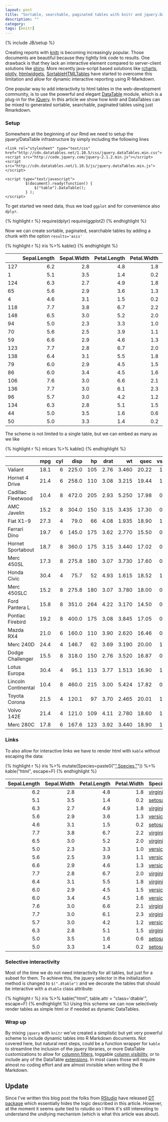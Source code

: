 ```yaml
---
layout: post
title: "Sortable, searchable, paginated tables with knitr and jquery.DataTables"
description: ""
category: 
tags: [knitr]
---
```

{% include JB/setup %}

<link rel="stylesheet" type="text/css" href="http://cdn.datatables.net/1.10.5/css/jquery.dataTables.min.css">
<script type="text/javascript" charset="utf8" src="http://code.jquery.com/jquery-2.1.2.min.js"></script>
<script type="text/javascript" charset="utf8" src="http://cdn.datatables.net/1.10.5/js/jquery.dataTables.min.js"></script>

<script type="text/javascript">
         $(document).ready(function() {
            // alert("test")
             //$("table").DataTable();
             $("table").DataTable();
             //$("#tab_id").DataTable();
             //$(".dtable").DataTable();
         } );
</script>

Creating reports with [knitr](http://yihui.name/knitr/) is becoming increasingly popular. Those documents are beautiful because they tightly link code to results. One drawback is that they lack an interactive element compared to server-client solutions like [shiny](http://shiny.rstudio.com/). More recently java-script based solutions like [rcharts](http://rcharts.io/), [plotly](https://plot.ly/r/), [htmlwidgets](http://www.htmlwidgets.org/), [SortableHTMLTables](http://cran.r-project.org/web/packages/SortableHTMLTables/index.html) have started to overcome this limitation and allow for dynamic interactive reporting using R-Markdown.

One popular way to add interactivity to html tables in the web-development community, is to use the powerful and elegant [DataTable](http://www.datatables.net/) module, which is a plug-in for the [jQuery](http://jquery.com/). In this article we show how knitr and DataTables can be mixed to generated sortable, searchable, paginated tables using just Rmarkdown.

### Setup

Somewhere at the beginning of our Rmd we need to setup the jquery/DataTable infrastructure by simply including the following lines

    <link rel="stylesheet" type="text/css" href="http://cdn.datatables.net/1.10.5/css/jquery.dataTables.min.css">
    <script src="http://code.jquery.com/jquery-2.1.2.min.js"></script>
    <script src="http://cdn.datatables.net/1.10.5/js/jquery.dataTables.min.js"></script>

    <script type="text/javascript">
             $(document).ready(function() {
                 $("table").DataTable();
             } );
    </script>


To get started we need data, thus we load `ggplot` and for convenience also `dplyr`.

{% highlight r %}
require(dplyr)
require(ggplot2)
{% endhighlight %}



Now we can create sortable, paginated, searchable tables by adding a chunk with the option <code>results='asis'</code>


{% highlight r %}
iris %>%  kable()
{% endhighlight %}



|    | Sepal.Length| Sepal.Width| Petal.Length| Petal.Width|Species    |
|:---|------------:|-----------:|------------:|-----------:|:----------|
|127 |          6.2|         2.8|          4.8|         1.8|virginica  |
|1   |          5.1|         3.5|          1.4|         0.2|setosa     |
|124 |          6.3|         2.7|          4.9|         1.8|virginica  |
|65  |          5.6|         2.9|          3.6|         1.3|versicolor |
|4   |          4.6|         3.1|          1.5|         0.2|setosa     |
|118 |          7.7|         3.8|          6.7|         2.2|virginica  |
|148 |          6.5|         3.0|          5.2|         2.0|virginica  |
|94  |          5.0|         2.3|          3.3|         1.0|versicolor |
|70  |          5.6|         2.5|          3.9|         1.1|versicolor |
|59  |          6.6|         2.9|          4.6|         1.3|versicolor |
|123 |          7.7|         2.8|          6.7|         2.0|virginica  |
|138 |          6.4|         3.1|          5.5|         1.8|virginica  |
|79  |          6.0|         2.9|          4.5|         1.5|versicolor |
|86  |          6.0|         3.4|          4.5|         1.6|versicolor |
|106 |          7.6|         3.0|          6.6|         2.1|virginica  |
|136 |          7.7|         3.0|          6.1|         2.3|virginica  |
|96  |          5.7|         3.0|          4.2|         1.2|versicolor |
|134 |          6.3|         2.8|          5.1|         1.5|virginica  |
|44  |          5.0|         3.5|          1.6|         0.6|setosa     |
|50  |          5.0|         3.3|          1.4|         0.2|setosa     |

The scheme is not limited to a single table, but we can embed as many as we like

{% highlight r %}
mtcars %>% kable()
{% endhighlight %}



|                    |  mpg| cyl|  disp|  hp| drat|    wt|  qsec| vs| am| gear| carb|
|:-------------------|----:|---:|-----:|---:|----:|-----:|-----:|--:|--:|----:|----:|
|Valiant             | 18.1|   6| 225.0| 105| 2.76| 3.460| 20.22|  1|  0|    3|    1|
|Hornet 4 Drive      | 21.4|   6| 258.0| 110| 3.08| 3.215| 19.44|  1|  0|    3|    1|
|Cadillac Fleetwood  | 10.4|   8| 472.0| 205| 2.93| 5.250| 17.98|  0|  0|    3|    4|
|AMC Javelin         | 15.2|   8| 304.0| 150| 3.15| 3.435| 17.30|  0|  0|    3|    2|
|Fiat X1-9           | 27.3|   4|  79.0|  66| 4.08| 1.935| 18.90|  1|  1|    4|    1|
|Ferrari Dino        | 19.7|   6| 145.0| 175| 3.62| 2.770| 15.50|  0|  1|    5|    6|
|Hornet Sportabout   | 18.7|   8| 360.0| 175| 3.15| 3.440| 17.02|  0|  0|    3|    2|
|Merc 450SL          | 17.3|   8| 275.8| 180| 3.07| 3.730| 17.60|  0|  0|    3|    3|
|Honda Civic         | 30.4|   4|  75.7|  52| 4.93| 1.615| 18.52|  1|  1|    4|    2|
|Merc 450SLC         | 15.2|   8| 275.8| 180| 3.07| 3.780| 18.00|  0|  0|    3|    3|
|Ford Pantera L      | 15.8|   8| 351.0| 264| 4.22| 3.170| 14.50|  0|  1|    5|    4|
|Pontiac Firebird    | 19.2|   8| 400.0| 175| 3.08| 3.845| 17.05|  0|  0|    3|    2|
|Mazda RX4           | 21.0|   6| 160.0| 110| 3.90| 2.620| 16.46|  0|  1|    4|    4|
|Merc 240D           | 24.4|   4| 146.7|  62| 3.69| 3.190| 20.00|  1|  0|    4|    2|
|Dodge Challenger    | 15.5|   8| 318.0| 150| 2.76| 3.520| 16.87|  0|  0|    3|    2|
|Lotus Europa        | 30.4|   4|  95.1| 113| 3.77| 1.513| 16.90|  1|  1|    5|    2|
|Lincoln Continental | 10.4|   8| 460.0| 215| 3.00| 5.424| 17.82|  0|  0|    3|    4|
|Toyota Corona       | 21.5|   4| 120.1|  97| 3.70| 2.465| 20.01|  1|  0|    3|    1|
|Volvo 142E          | 21.4|   4| 121.0| 109| 4.11| 2.780| 18.60|  1|  1|    4|    2|
|Merc 280C           | 17.8|   6| 167.6| 123| 3.92| 3.440| 18.90|  1|  0|    4|    4|

### Links

To also allow for interactive links we have to render html with `kable` without escaping the data:

{% highlight r %}
iris %>%
    mutate(Species=paste0("<a href='https://www.google.com/?q=",Species,"'>",Species,"</a>")) %>%
    kable("html", escape=F)
{% endhighlight %}

<table>
 <thead>
  <tr>
   <th style="text-align:right;"> Sepal.Length </th>
   <th style="text-align:right;"> Sepal.Width </th>
   <th style="text-align:right;"> Petal.Length </th>
   <th style="text-align:right;"> Petal.Width </th>
   <th style="text-align:left;"> Species </th>
  </tr>
 </thead>
<tbody>
  <tr>
   <td style="text-align:right;"> 6.2 </td>
   <td style="text-align:right;"> 2.8 </td>
   <td style="text-align:right;"> 4.8 </td>
   <td style="text-align:right;"> 1.8 </td>
   <td style="text-align:left;"> <a href='https://www.google.com/?q=virginica'>virginica</a> </td>
  </tr>
  <tr>
   <td style="text-align:right;"> 5.1 </td>
   <td style="text-align:right;"> 3.5 </td>
   <td style="text-align:right;"> 1.4 </td>
   <td style="text-align:right;"> 0.2 </td>
   <td style="text-align:left;"> <a href='https://www.google.com/?q=setosa'>setosa</a> </td>
  </tr>
  <tr>
   <td style="text-align:right;"> 6.3 </td>
   <td style="text-align:right;"> 2.7 </td>
   <td style="text-align:right;"> 4.9 </td>
   <td style="text-align:right;"> 1.8 </td>
   <td style="text-align:left;"> <a href='https://www.google.com/?q=virginica'>virginica</a> </td>
  </tr>
  <tr>
   <td style="text-align:right;"> 5.6 </td>
   <td style="text-align:right;"> 2.9 </td>
   <td style="text-align:right;"> 3.6 </td>
   <td style="text-align:right;"> 1.3 </td>
   <td style="text-align:left;"> <a href='https://www.google.com/?q=versicolor'>versicolor</a> </td>
  </tr>
  <tr>
   <td style="text-align:right;"> 4.6 </td>
   <td style="text-align:right;"> 3.1 </td>
   <td style="text-align:right;"> 1.5 </td>
   <td style="text-align:right;"> 0.2 </td>
   <td style="text-align:left;"> <a href='https://www.google.com/?q=setosa'>setosa</a> </td>
  </tr>
  <tr>
   <td style="text-align:right;"> 7.7 </td>
   <td style="text-align:right;"> 3.8 </td>
   <td style="text-align:right;"> 6.7 </td>
   <td style="text-align:right;"> 2.2 </td>
   <td style="text-align:left;"> <a href='https://www.google.com/?q=virginica'>virginica</a> </td>
  </tr>
  <tr>
   <td style="text-align:right;"> 6.5 </td>
   <td style="text-align:right;"> 3.0 </td>
   <td style="text-align:right;"> 5.2 </td>
   <td style="text-align:right;"> 2.0 </td>
   <td style="text-align:left;"> <a href='https://www.google.com/?q=virginica'>virginica</a> </td>
  </tr>
  <tr>
   <td style="text-align:right;"> 5.0 </td>
   <td style="text-align:right;"> 2.3 </td>
   <td style="text-align:right;"> 3.3 </td>
   <td style="text-align:right;"> 1.0 </td>
   <td style="text-align:left;"> <a href='https://www.google.com/?q=versicolor'>versicolor</a> </td>
  </tr>
  <tr>
   <td style="text-align:right;"> 5.6 </td>
   <td style="text-align:right;"> 2.5 </td>
   <td style="text-align:right;"> 3.9 </td>
   <td style="text-align:right;"> 1.1 </td>
   <td style="text-align:left;"> <a href='https://www.google.com/?q=versicolor'>versicolor</a> </td>
  </tr>
  <tr>
   <td style="text-align:right;"> 6.6 </td>
   <td style="text-align:right;"> 2.9 </td>
   <td style="text-align:right;"> 4.6 </td>
   <td style="text-align:right;"> 1.3 </td>
   <td style="text-align:left;"> <a href='https://www.google.com/?q=versicolor'>versicolor</a> </td>
  </tr>
  <tr>
   <td style="text-align:right;"> 7.7 </td>
   <td style="text-align:right;"> 2.8 </td>
   <td style="text-align:right;"> 6.7 </td>
   <td style="text-align:right;"> 2.0 </td>
   <td style="text-align:left;"> <a href='https://www.google.com/?q=virginica'>virginica</a> </td>
  </tr>
  <tr>
   <td style="text-align:right;"> 6.4 </td>
   <td style="text-align:right;"> 3.1 </td>
   <td style="text-align:right;"> 5.5 </td>
   <td style="text-align:right;"> 1.8 </td>
   <td style="text-align:left;"> <a href='https://www.google.com/?q=virginica'>virginica</a> </td>
  </tr>
  <tr>
   <td style="text-align:right;"> 6.0 </td>
   <td style="text-align:right;"> 2.9 </td>
   <td style="text-align:right;"> 4.5 </td>
   <td style="text-align:right;"> 1.5 </td>
   <td style="text-align:left;"> <a href='https://www.google.com/?q=versicolor'>versicolor</a> </td>
  </tr>
  <tr>
   <td style="text-align:right;"> 6.0 </td>
   <td style="text-align:right;"> 3.4 </td>
   <td style="text-align:right;"> 4.5 </td>
   <td style="text-align:right;"> 1.6 </td>
   <td style="text-align:left;"> <a href='https://www.google.com/?q=versicolor'>versicolor</a> </td>
  </tr>
  <tr>
   <td style="text-align:right;"> 7.6 </td>
   <td style="text-align:right;"> 3.0 </td>
   <td style="text-align:right;"> 6.6 </td>
   <td style="text-align:right;"> 2.1 </td>
   <td style="text-align:left;"> <a href='https://www.google.com/?q=virginica'>virginica</a> </td>
  </tr>
  <tr>
   <td style="text-align:right;"> 7.7 </td>
   <td style="text-align:right;"> 3.0 </td>
   <td style="text-align:right;"> 6.1 </td>
   <td style="text-align:right;"> 2.3 </td>
   <td style="text-align:left;"> <a href='https://www.google.com/?q=virginica'>virginica</a> </td>
  </tr>
  <tr>
   <td style="text-align:right;"> 5.7 </td>
   <td style="text-align:right;"> 3.0 </td>
   <td style="text-align:right;"> 4.2 </td>
   <td style="text-align:right;"> 1.2 </td>
   <td style="text-align:left;"> <a href='https://www.google.com/?q=versicolor'>versicolor</a> </td>
  </tr>
  <tr>
   <td style="text-align:right;"> 6.3 </td>
   <td style="text-align:right;"> 2.8 </td>
   <td style="text-align:right;"> 5.1 </td>
   <td style="text-align:right;"> 1.5 </td>
   <td style="text-align:left;"> <a href='https://www.google.com/?q=virginica'>virginica</a> </td>
  </tr>
  <tr>
   <td style="text-align:right;"> 5.0 </td>
   <td style="text-align:right;"> 3.5 </td>
   <td style="text-align:right;"> 1.6 </td>
   <td style="text-align:right;"> 0.6 </td>
   <td style="text-align:left;"> <a href='https://www.google.com/?q=setosa'>setosa</a> </td>
  </tr>
  <tr>
   <td style="text-align:right;"> 5.0 </td>
   <td style="text-align:right;"> 3.3 </td>
   <td style="text-align:right;"> 1.4 </td>
   <td style="text-align:right;"> 0.2 </td>
   <td style="text-align:left;"> <a href='https://www.google.com/?q=setosa'>setosa</a> </td>
  </tr>
</tbody>
</table>

### Selective interactivity

Most of the time we do not need interactivity for all tables, but just for a subset for them. To achieve this, the jquery selector in the initialization method is changed to `$(".dtable")` and we decorate the tables that should be interactive with a `dtable` class attribute:

{% highlight r %}
iris %>% kable("html", table.attr = "class='dtable'", escape=F)
{% endhighlight %}
Using this scheme we can now selectively render tables as simple html or if needed as dynamic DataTables.


### Wrap up

By mixing `jquery` with `knitr` we've created a simplistic but yet very powerful scheme to include dynamic tables into R Markdown documents. Not covered here, but natural next steps, could be a function wrapper for `kable` to streamline the inclusion of the jquery libraries, or more DataTable customizations to allow for  [columnn filters](http://jquery-datatables-column-filter.googlecode.com/svn/trunk/index.html), toggable [column visibility](https://datatables.net/extensions/colvis/), or to include any of the DataTable [extensions](https://datatables.net/extensions/). In most cases those will require almost no coding effort and are almost invisible when writing the R Markdown.


## Update

Since I've written this blog post the folks from [RStudio](http://www.rstudio.com/) have released [DT package](http://rstudio.github.io/DT/) which essentially hides the logic described in this article. However, at the moment it seems quite tied to rstudio so I think it's still interesting to understand the undlying mechanism (which is what this article was about).

